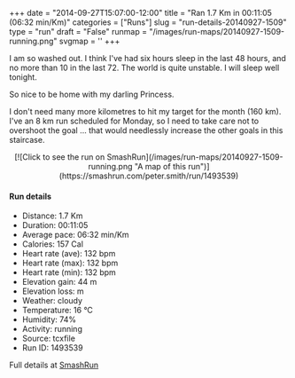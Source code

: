 +++
date = "2014-09-27T15:07:00-12:00"
title = "Ran 1.7 Km in 00:11:05 (06:32 min/Km)"
categories = ["Runs"]
slug = "run-details-20140927-1509"
type = "run"
draft = "False"
runmap = "/images/run-maps/20140927-1509-running.png"
svgmap = '<polyline points="60 46, 59 46, 58 48, 56 50, 54 52, 52 54, 50 55, 49 57, 48 62, 46 64, 44 66, 37 66, 28 66, 25 65, 22 65, 19 64, 16 62, 14 61, 8 62, 5 62, 2 62, 0 62, 1 60, 1 57, 1 54, 2 52, 3 50, 4 47, 7 45, 11 42, 14 42, 20 39, 22 38, 25 36, 28 35, 33 33, 36 32, 45 31, 51 30, 57 29, 69 27, 72 27, 70 29, 71 30, 74 29, 77 29, 79 31, 82 32, 97 35, 100 36, 99 39, 96 43, 94 48, 94 53, 92 55, 93 59, 92 62, 92 64, 91 67, 88 70, 85 70, 83 71, 79 72, 76 73, 72 73, 65 73, 62 73, 59 72, 53 71, 50 71, 47 70, 46 68, 48 66, 49 63, 50 61, 51 59, 53 57, 55 55, 56 53, 58 50, 59 48, 60 47">'
+++

I am so washed out. I think I've had six hours sleep in the last 48 hours, and no more than 10 in the last 72. The world is quite unstable. I will sleep well tonight.  

So nice to be home with my darling Princess. 

I don't need many more kilometres to hit my target for the month (160 km). I've an 8 km run scheduled for Monday, so I need to take care not to overshoot the goal ... that would needlessly increase the other goals in this staircase. 



<!--more-->

<center>
[![Click to see the run on SmashRun](/images/run-maps/20140927-1509-running.png "A map of this run")](https://smashrun.com/peter.smith/run/1493539)
</center>

#### Run details

* Distance: 1.7 Km
* Duration: 00:11:05
* Average pace: 06:32 min/Km
* Calories: 157 Cal
* Heart rate (ave): 132 bpm
* Heart rate (max): 132 bpm
* Heart rate (min): 132 bpm
* Elevation gain: 44 m
* Elevation loss:  m
* Weather: cloudy
* Temperature: 16 &deg;C
* Humidity: 74%
* Activity: running
* Source: tcxfile
* Run ID: 1493539

Full details at [SmashRun](https://smashrun.com/peter.smith/run/1493539)